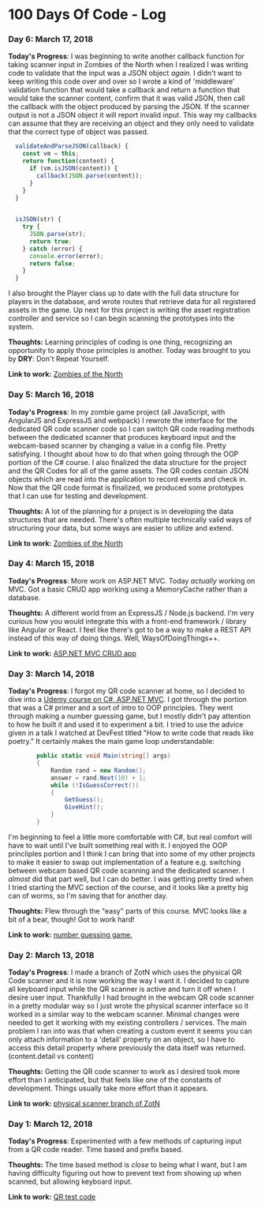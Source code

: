 # 100 Days Of Code - Log


### Day 6: March 17, 2018

**Today's Progress**: I was beginning to write another callback function for taking scanner input in Zombies of the North when I realized I was writing code to validate that the input was a JSON object *again*. I didn't want to keep writing this code over and over so I wrote a kind of 'middleware' validation function that would take a callback and return a function that would take the scanner content, confirm that it was valid JSON, then call the callback with the object produced by parsing the JSON. If the scanner output is not a JSON object it will report invalid input. This way my callbacks can assume that they are receiving an object and they only need to validate that the correct type of object was passed.

```JavaScript
  validateAndParseJSON(callback) {
    const vm = this;
    return function(content) {
      if (vm.isJSON(content)) {
        callback(JSON.parse(content));
      }
    }
  }

  
  isJSON(str) {
    try {
      JSON.parse(str);
      return true;
    } catch (error) {
      console.error(error);
      return false;
    }
  }
```

I also brought the Player class up to date with the full data structure for players in the database, and wrote routes that retrieve data for all registered assets in the game. Up next for this project is writing the asset registration controller and service so I can begin scanning the prototypes into the system.

**Thoughts:** Learning principles of coding is one thing, recognizing an opportunity to apply those principles is another. Today was brought to you by **DRY**: Don't Repeat Yourself.

**Link to work:** [Zombies of the North](https://github.com/bozeman42/zotn/tree/feature-asset-registration)


### Day 5: March 16, 2018

**Today's Progress**: In my zombie game project (all JavaScript, with AngularJS and ExpressJS and webpack) I rewrote the interface for the dedicated QR code scanner code so I can switch QR code reading methods between the dedicated scanner that produces keyboard input and the webcam-based scanner by changing a value in a config file. Pretty satisfying. I thought about how to do that when going through the OOP portion of the C# course. I also finalized the data structure for the project and the QR Codes for all of the game assets. The QR codes contain JSON objects which are read into the application to record events and check in. Now that the QR code format is finalized, we produced some prototypes that I can use for testing and development.

**Thoughts:** A lot of the planning for a project is in developing the data structures that are needed. There's often multiple technically valid ways of structuring your data, but some ways are easier to utilize and extend.

**Link to work:** [Zombies of the North](https://github.com/bozeman42/zotn/)


### Day 4: March 15, 2018

**Today's Progress**: More work on ASP.NET MVC. Today *actually* working on MVC. Got a basic CRUD app working using a MemoryCache rather than a database. 

**Thoughts:** A different world from an ExpressJS / Node.js backend. I'm very curious how you would integrate this with a front-end framework / library like Angular or React. I feel like there's got to be a way to make a REST API instead of this way of doing things. Well, WaysOfDoingThings++.

**Link to work:** [ASP.NET MVC CRUD app](https://github.com/bozeman42/csharp-crud-basics)


### Day 3: March 14, 2018

**Today's Progress**: I forgot my QR code scanner at home, so I decided to dive into a [Udemy course on C#, ASP.NET MVC](https://www.udemy.com/better-web-development-pro-techniques-for-success/learn/v4/overview). I got through the portion that was a C# primer and a sort of intro to OOP principles. They went through making a number guessing game, but I mostly didn't pay attention to how he built it and used it to experiment a bit. I tried to use the advice given in a talk I watched at DevFest titled "How to write code that reads like poetry." It certainly makes the main game loop understandable:
```C#
        public static void Main(string[] args)
        {
            Random rand = new Random();
            answer = rand.Next(10) + 1;
            while (!IsGuessCorrect())
            {
                GetGuess();
                GiveHint();
            }
        }
```
I'm beginning to feel a little more comfortable with C#, but real comfort will have to wait until I've built something real with it. I enjoyed the OOP princliples portion and I think I can bring that into some of my other projects to make it easier to swap out implementation of a feature e.g. switching between webcam based QR code scanning and the dedicated scanner. I *almost* did that part well, but I can do better. I was getting pretty tired when I tried starting the MVC section of the course, and it looks like a pretty big can of worms, so I'm saving that for another day.

**Thoughts:** Flew through the "easy" parts of this course. MVC looks like a bit of a bear, though! Got to work hard!

**Link to work:** [number guessing game.](https://github.com/bozeman42/csharp-number-guessing-game)


### Day 2: March 13, 2018

**Today's Progress**: I made a branch of ZotN which uses the physical QR Code scanner and it is now working the way I want it. I decided to capture all keyboard input while the QR scanner is active and turn it off when I desire user input. Thankfully I had brought in the webcam QR code scanner in a pretty modular way so I just wrote the physical scanner interface so it worked in a similar way to the webcam scanner. Minimal changes were needed to get it working with my existing controllers / services. The main problem I ran into was that when creating a custom event it seems you can only attach information to a 'detail' property on an object, so I have to access this detail property where previously the data itself was returned. (content.detail vs content)

**Thoughts:** Getting the QR code scanner to work as I desired took more effort than I anticipated, but that feels like one of the constants of development. Things usually take more effort than it appears.

**Link to work:** [physical scanner branch of ZotN](https://github.com/bozeman42/zotn/tree/feature-physical-qrcode-scanner)


### Day 1: March 12, 2018

**Today's Progress**: Experimented with a few methods of capturing input from a QR code reader. Time based and prefix based.

**Thoughts:** The time based method is *close* to being what I want, but I am having difficulty figuring out how to prevent text from showing up when scanned, but allowing keyboard input.

**Link to work:** [QR test code](https://github.com/bozeman42/qrtest)

<!-- 
### Day 0: February 30, 2016 (Example 2)
##### (delete me or comment me out)

**Today's Progress**: Fixed CSS, worked on canvas functionality for the app.

**Thoughts**: I really struggled with CSS, but, overall, I feel like I am slowly getting better at it. Canvas is still new for me, but I managed to figure out some basic functionality.

**Link(s) to work**: [Calculator App](http://www.example.com)


### Day 1: June 27, Monday

**Today's Progress**: I've gone through many exercises on FreeCodeCamp.

**Thoughts** I've recently started coding, and it's a great feeling when I finally solve an algorithm challenge after a lot of attempts and hours spent.

**Link(s) to work**
1. [Find the Longest Word in a String](https://www.freecodecamp.com/challenges/find-the-longest-word-in-a-string)
2. [Title Case a Sentence](https://www.freecodecamp.com/challenges/title-case-a-sentence) -->
